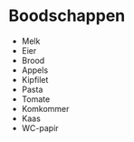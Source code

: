 # Boodschappen

- Melk
- Eier
- Brood
- Appels
- Kipfilet
- Pasta
- Tomate
- Komkommer
- Kaas
- WC-papir
